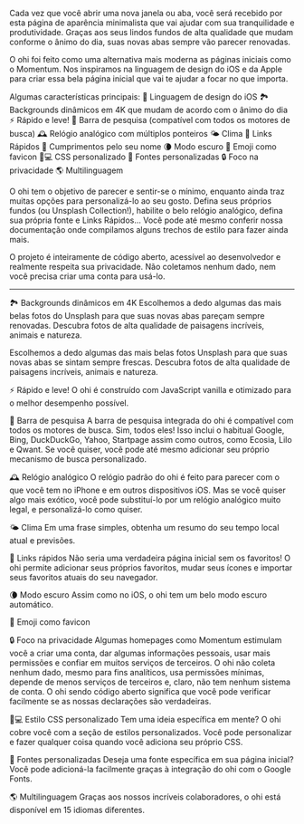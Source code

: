 Cada vez que você abrir uma nova janela ou aba, você será recebido por esta página de aparência minimalista que vai ajudar com sua tranquilidade e produtividade. Graças aos seus lindos fundos de alta qualidade que mudam conforme o ânimo do dia, suas novas abas sempre vão parecer renovadas.

O ohi foi feito como uma alternativa mais moderna as páginas iniciais como o Momentum. Nos inspiramos na linguagem de design do iOS e da Apple para criar essa bela página inicial que vai te ajudar a focar no que importa.

Algumas características principais:
🍏 Linguagem de design do iOS
🏞 Backgrounds dinâmicos em 4K que mudam de acordo com o ânimo do dia
⚡️ Rápido e leve!
🔎 Barra de pesquisa (compatível com todos os motores de busca)
🕰 Relógio analógico com múltiplos ponteiros
🌤 Clima
🔗 Links Rápidos
👋 Cumprimentos pelo seu nome
🌘 Modo escuro
🥖 Emoji como favicon
🧑💻 CSS personalizado
📝 Fontes personalizadas
🔒 Foco na privacidade
🌎 Multilinguagem

O ohi tem o objetivo de parecer e sentir-se o mínimo, enquanto ainda traz muitas opções para personalizá-lo ao seu gosto. Defina seus próprios fundos (ou Unsplash Collection!), habilite o belo relógio analógico, defina sua própria fonte e Links Rápidos... Você pode até mesmo conferir nossa documentação onde compilamos alguns trechos de estilo para fazer ainda mais.

O projeto é inteiramente de código aberto, acessível ao desenvolvedor e realmente respeita sua privacidade. Não coletamos nenhum dado, nem você precisa criar uma conta para usá-lo.

---

🏞 Backgrounds dinâmicos em 4K
Escolhemos a dedo algumas das mais belas fotos do Unsplash para que suas novas abas pareçam sempre renovadas. Descubra fotos de alta qualidade de paisagens incríveis, animais e natureza.

Escolhemos a dedo algumas das mais belas fotos Unsplash para que suas novas abas se sintam sempre frescas. Descubra fotos de alta qualidade de paisagens incríveis, animais e natureza.

⚡️ Rápido e leve!
O ohi é construído com JavaScript vanilla e otimizado para o melhor desempenho possível.

🔎 Barra de pesquisa
A barra de pesquisa integrada do ohi é compatível com todos os motores de busca. Sim, todos eles! Isso inclui o habitual Google, Bing, DuckDuckGo, Yahoo, Startpage assim como outros, como Ecosia, Lilo e Qwant. Se você quiser, você pode até mesmo adicionar seu próprio mecanismo de busca personalizado.

🕰 Relógio analógico
O relógio padrão do ohi é feito para parecer com o que você tem no iPhone e em outros dispositivos iOS. Mas se você quiser algo mais exótico, você pode substituí-lo por um relógio analógico muito legal, e personalizá-lo como quiser.

🌤 Clima
Em uma frase simples, obtenha um resumo do seu tempo local atual e previsões.

🔗 Links rápidos
Não seria uma verdadeira página inicial sem os favoritos! O ohi permite adicionar seus próprios favoritos, mudar seus ícones e importar seus favoritos atuais do seu navegador.

🌘 Modo escuro
Assim como no iOS, o ohi tem um belo modo escuro automático.

🥖 Emoji como favicon

🔒 Foco na privacidade
Algumas homepages como Momentum estimulam você a criar uma conta, dar algumas informações pessoais, usar mais permissões e confiar em muitos serviços de terceiros. O ohi não coleta nenhum dado, mesmo para fins analíticos, usa permissões mínimas, depende de menos serviços de terceiros e, claro, não tem nenhum sistema de conta. O ohi sendo código aberto significa que você pode verificar facilmente se as nossas declarações são verdadeiras.

🧑💻 Estilo CSS personalizado
Tem uma ideia específica em mente? O ohi cobre você com a seção de estilos personalizados. Você pode personalizar e fazer qualquer coisa quando você adiciona seu próprio CSS.

📝 Fontes personalizadas
Deseja uma fonte específica em sua página inicial? Você pode adicioná-la facilmente graças à integração do ohi com o Google Fonts.

🌎 Multilinguagem
Graças aos nossos incríveis colaboradores, o ohi está disponível em 15 idiomas diferentes.
